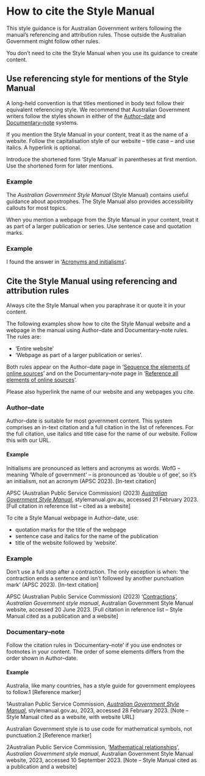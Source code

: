 How to cite the Style Manual
============================

This style guidance is for Australian Government writers following the manual’s referencing and attribution rules. Those outside the Australian Government might follow other rules.  
  
You don’t need to cite the Style Manual when you use its guidance to create content.

Use referencing style for mentions of the Style Manual
------------------------------------------------------

A long-held convention is that titles mentioned in body text follow their equivalent referencing style. We recommend that Australian Government writers follow the styles shown in either of the [Author–date](https://www.stylemanual.gov.au/referencing-and-attribution/author-date) and [Documentary–note](https://www.stylemanual.gov.au/referencing-and-attribution/documentary-note) systems.

If you mention the Style Manual in your content, treat it as the name of a website. Follow the capitalisation style of our website – title case – and use italics. A hyperlink is optional.

Introduce the shortened form ‘Style Manual’ in parentheses at first mention. Use the shortened form for later mentions.

### Example

The _Australian Government Style Manual_ (Style Manual) contains useful guidance about apostrophes. The Style Manual also provides accessibility callouts for most topics.

When you mention a webpage from the Style Manual in your content, treat it as part of a larger publication or series. Use sentence case and quotation marks.

### Example

I found the answer in ‘[Acronyms and initialisms](https://www.stylemanual.gov.au/grammar-punctuation-and-conventions/shortened-words-and-phrases/acronyms-and-initialisms)’.

Cite the Style Manual using referencing and attribution rules
-------------------------------------------------------------

Always cite the Style Manual when you paraphrase it or quote it in your content.

The following examples show how to cite the Style Manual website and a webpage in the manual using Author–date and Documentary–note rules. The rules are:

*   ‘Entire website’
*   ‘Webpage as part of a larger publication or series’.

Both rules appear on the Author–date page in ‘[Sequence the elements of online sources](https://www.stylemanual.gov.au/referencing-and-attribution/author-date#sequence_the_elements_of_online_sources)’ and on the Documentary–note page in ‘[Reference all elements of online sources](https://www.stylemanual.gov.au/referencing-and-attribution/documentary-note#reference_all_elements_of_online_sources)’.

Please also hyperlink the name of our website and any webpages you cite.

### Author–date

Author–date is suitable for most government content. This system comprises an in-text citation and a full citation in the list of references. For the full citation, use italics and title case for the name of our website. Follow this with our URL.

#### Example

Initialisms are pronounced as letters and acronyms as words. WofG – meaning ‘Whole of government’ – is pronounced as ‘double u of gee’, so it’s an initialism, not an acronym (APSC 2023). \[In-text citation\]

APSC (Australian Public Service Commission) (2023) [_Australian Government Style Manual_](https://www.stylemanual.gov.au/), stylemanual.gov.au, accessed 21 February 2023. \[Full citation in reference list – cited as a website\]

To cite a Style Manual webpage in Author–date, use:

*   quotation marks for the title of the webpage
*   sentence case and italics for the name of the publication
*   title of the website followed by ‘website’.

### Example

Don’t use a full stop after a contraction. The only exception is when: ‘the contraction ends a sentence and isn’t followed by another punctuation mark’ (APSC 2023). \[In-text citation\]

APSC (Australian Public Service Commission) (2023) ‘[Contractions](https://www.stylemanual.gov.au/grammar-punctuation-and-conventions/shortened-words-and-phrases/contractions)’, _Australian Government style manual_, Australian Government Style Manual website, accessed 20 June 2023. \[Full citation in reference list – Style Manual cited as a publication and a website\]

### Documentary–note

Follow the citation rules in ‘Documentary–note’ if you use endnotes or footnotes in your content. The order of some elements differs from the order shown in Author–date.

#### Example

Australia, like many countries, has a style guide for government employees to follow.1 \[Reference marker\]

1Australian Public Service Commission, [_Australian Government Style Manual_](https://www.stylemanual.gov.au/), stylemanual.gov.au, 2023, accessed 28 February 2023. \[Note – Style Manual cited as a website, with website URL\]

Australian Government style is to use code for mathematical symbols, not punctuation.2 \[Reference marker\]

2Australian Public Service Commission, ‘[Mathematical relationships](https://www.stylemanual.gov.au/grammar-punctuation-and-conventions/numbers-and-measurements/mathematical-relationships)’, _Australian Government style manual_, Australian Government Style Manual website, 2023, accessed 10 September 2023. \[Note – Style Manual cited as a publication and a website\]